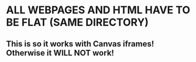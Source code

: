 <h1>ALL WEBPAGES AND HTML HAVE TO BE FLAT (SAME DIRECTORY)</h1>
<h2>This is so it works with Canvas iframes! Otherwise it <b>WILL NOT</b> work!</h2>
